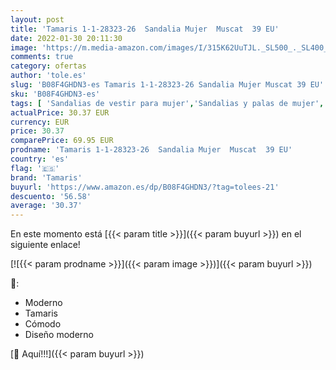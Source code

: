 ```yaml
---
layout: post
title: 'Tamaris 1-1-28323-26  Sandalia Mujer  Muscat  39 EU'
date: 2022-01-30 20:11:30
image: 'https://m.media-amazon.com/images/I/315K62UuTJL._SL500_._SL400_.jpg'
comments: true
category: ofertas
author: 'tole.es'
slug: 'B08F4GHDN3-es Tamaris 1-1-28323-26 Sandalia Mujer Muscat 39 EU'
sku: 'B08F4GHDN3-es'
tags: [ 'Sandalias de vestir para mujer','Sandalias y palas de mujer','Zapatos','Zapatos para mujer','Zapatos y complementos','sandalia','tamaris', ]
actualPrice: 30.37 EUR
currency: EUR
price: 30.37
comparePrice: 69.95 EUR
prodname: 'Tamaris 1-1-28323-26  Sandalia Mujer  Muscat  39 EU'
country: 'es'
flag: '🇪🇸'
brand: 'Tamaris'
buyurl: 'https://www.amazon.es/dp/B08F4GHDN3/?tag=tolees-21'
descuento: '56.58'
average: '30.37'
---
```


En este momento está [{{< param title >}}]({{< param buyurl >}}) en el siguiente enlace!

[![{{< param prodname >}}]({{< param image >}})]({{< param buyurl >}})

🔎:

- Moderno
- Tamaris
- Cómodo
- Diseño moderno

[🛒 Aquí!!!]({{< param buyurl >}})
